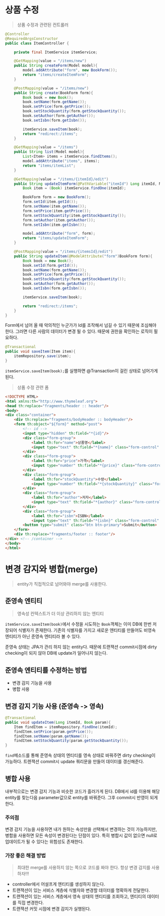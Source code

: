 # 상품 수정

> 상품 수정과 관련된 컨트롤러

```java
@Controller
@RequiredArgsConstructor
public class ItemController {

    private final ItemService itemService;

    @GetMapping(value = "/items/new")
    public String createForm(Model model){
        model.addAttribute("form", new BookForm());
        return "items/createItemForm";
    }

    @PostMapping(value = "/items/new")
    public String create(BookForm form){
        Book book = new Book();
        book.setName(form.getName());
        book.setPrice(form.getPrice());
        book.setStockQuantity(form.getStockQuantity());
        book.setAuthor(form.getAuthor());
        book.setIsbn(form.getIsbn());

        itemService.saveItem(book);
        return "redirect:/items";
    }

    @GetMapping(value = "/items")
    public String list(Model model){
        List<Item> items = itemService.findItems();
        model.addAttribute("items", items);
        return "items/itemList";
    }

    @GetMapping(value = "/items/{itemId}/edit")
    public String updateItemForm(@PathVariable("itemId") Long itemId, Model model){
        Book item = (Book) itemService.findOne(itemId);

        BookForm form = new BookForm();
        form.setId(item.getId());
        form.setName(item.getName());
        form.setPrice(item.getPrice());
        form.setStockQuantity(item.getStockQuantity());
        form.setAuthor(item.getAuthor());
        form.setIsbn(item.getIsbn());

        model.addAttribute("form", form);
        return "items/updateItemForm";
    }

    @PostMapping(value = "/items/{itemsId}/edit")
    public String updateItem(@ModelAttribute("form")BookForm form){
        Book book = new Book();
        book.setId(form.getId());
        book.setName(form.getName());
        book.setPrice(form.getPrice());
        book.setStockQuantity(form.getStockQuantity());
        book.setAuthor(form.getAuthor());
        book.setIsbn(form.getIsbn());

        itemService.saveItem(book);

        return "redirect:/items";
    }
}
```

Form에서 넘어 올 때 악의적인 누군가가 Id를 조작해서 넘길 수 있기 때문에 조심해야 한다. 그러면 다른 사람의 데이터가 변경 될 수 있다. 때문에 권한을 확인하는 로직이 필요하다.

```java
@Transactional
public void saveItem(Item item){
    itemRepository.save(item);
}
```

`itemService.saveItem(book);`를 실행하면 @Transaction이 걸린 상태로 넘어가게 된다.


> 상품 수정 관련 폼

```html
<!DOCTYPE HTML>
<html xmlns:th="http://www.thymeleaf.org">
<head th:replace="fragments/header :: header"/>
<body>
<div class="container">
    <div th:replace="fragments/bodyHeader :: bodyHeader"/>
    <form th:object="${form}" method="post">         
        <!-- id --> 
        <input type="hidden" th:field="*{id}"/>
        <div class="form-group">
            <label th:for="name">상품명</label> 
            <input type="text" th:field="*{name}" class="form-control" placeholder="이름을 입력하세요"/>
        </div>
        <div class="form-group">
            <label th:for="price">가격</label> 
            <input type="number" th:field="*{price}" class="form-control" placeholder="가격을 입력하세요"/>
        </div>
        <div class="form-group">
            <label th:for="stockQuantity">수량</label> 
            <input type="number" th:field="*{stockQuantity}" class="form- control" placeholder="수량을 입력하세요"/>
        </div>
        <div class="form-group">
            <label th:for="author">저자</label> 
            <input type="text" th:field="*{author}" class="form-control" placeholder="저자를 입력하세요"/>
        </div>
        <div class="form-group">
            <label th:for="isbn">ISBN</label> 
            <input type="text" th:field="*{isbn}" class="form-control" placeholder="ISBN을 입력하세요"/></div>
        <button type="submit" class="btn btn-primary">Submit</button>
    </form>
    <div th:replace="fragments/footer :: footer"/>
</div> <!-- /container -->
</body>
</html>
```

# 변경 감지와 병합(merge)

> entity가 직접적으로 넘어와야 merge를 사용한다.

## 준영속 엔티티
> 영속성 컨텍스트가 더 이상 관리하지 않는 엔티티

`itemService.saveItem(book)`에서 수정을 시도하는 `Book`객체는 이미 DB에 한번 저장되어 식별자가 존재한다. 기존의 식별자를 가지고 새로운 엔티티를 만들어도 비영속 엔티티가 아닌 준영속 엔티티라 볼 수 있다.  

준영속 상태는 JPA가 관리 하지 않는 entity다. 때문에 트랜잭션 commit시점에 dirty checking이 되지 않아 DB에 update가 일어나지 않는다.

## 준영속 엔티티를 수정하는 방법
- 변경 감지 기능을 사용
- 병합 사용

## 변경 감지 기능 사용 (준영속 -> 영속)

```java
@Transactional
public void updateItem(Long itemId, Book param){
    Item findItem = itemRepository.findOne(itemId);
    findItem.setPrice(param.getPrice());
    findItem.setName(param.getName());
    findItem.setStockQuantity(param.getStockQuantity());
}
```

`find`메소드를 통해 준영속 상태의 엔티티를 영속 상태로 바꿔주면 dirty checking이 가능하다. 트렌잭션 commit시 update 쿼리문을 만들어 데이터를 갱신해준다.

## 병합 사용

내부적으로는 변경 감지 기능과 비슷한 코드가 흘러가게 된다. DB에서 id를 이용해 해당 entity를 찾는다음 parameter값으로 entity를 바꿔준다. 그후 commit시 반영이 되게 한다.

### 주의점
변경 감지 기능을 사용하면 내가 원하는 속성만을 선택해서 변경하는 것이 가능하지만, 병합을 사용하면 모든 속성이 변경된다는 단점이 있다. 특히 병합시 값이 없으면 null로 업데이트가 될 수 있다는 위험성도 존재한다.

### 가장 좋은 해결 방법

> 최대한 merge를 사용하지 않는 쪽으로 코드를 짜야 한다. 항상 변경 감지를 사용하자!!!

- controller에서 어설프게 엔티티를 생성하지 않는다.
- 트랜잭션이 있는 서비스 계층에 식별자와 변경할 데이터를 명확하게 전달한다.
- 트랜잭션이 있는 서비스 계층에서 영속 상태의 엔티티를 조회하고, 엔티티의 데이터를 직접 변경한다.
- 트랜잭션 커밋 시점에 변경 감지가 실행된다.